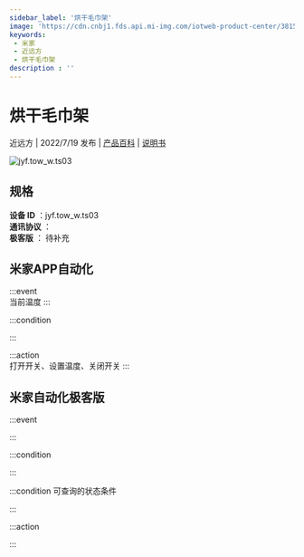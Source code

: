 ```yaml
---
sidebar_label: '烘干毛巾架'
image: 'https://cdn.cnbj1.fds.api.mi-img.com/iotweb-product-center/38153ecbca51415ce1a01fdf01db8078_1645685745973.png?GalaxyAccessKeyId=AKVGLQWBOVIRQ3XLEW&Expires=9223372036854775807&Signature=IjuTUxawBeyX4lXPz4fsPPfaamM='
keywords: 
 - 米家
 - 近远方
 - 烘干毛巾架
description : ''
---
```

# 烘干毛巾架

近远方 | 2022/7/19 发布 | [产品百科](https://home.mi.com/webapp/content/baike/product/index.html?model=jyf.tow_w.ts03/) | [说明书](https://home.mi.com/views/introduction.html?model=jyf.tow_w.ts03&region=cn)

![jyf.tow_w.ts03](https://cdn.cnbj1.fds.api.mi-img.com/iotweb-product-center/38153ecbca51415ce1a01fdf01db8078_1645685745973.png?GalaxyAccessKeyId=AKVGLQWBOVIRQ3XLEW&Expires=9223372036854775807&Signature=IjuTUxawBeyX4lXPz4fsPPfaamM=)

## 规格  
> 
**设备 ID** ：jyf.tow_w.ts03  
**通讯协议** ：  
**极客版**  ： 待补充 


## 米家APP自动化  

:::event  
当前温度
:::

:::condition  

:::

:::action   
打开开关、设置温度、关闭开关
:::

## 米家自动化极客版  

:::event  

:::

:::condition  

:::

:::condition 可查询的状态条件  

:::

:::action  

:::

        
